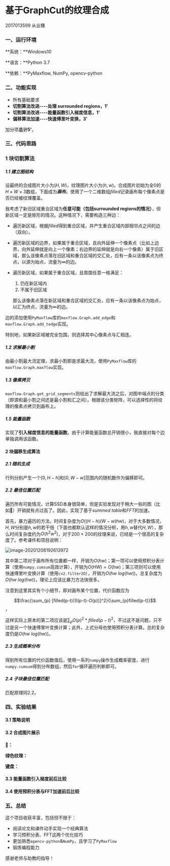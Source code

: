 # 基于GraphCut的纹理合成

2017013599 从业臻

### 一、运行环境

**系统：**Windows10

**语言：**Python 3.7

**依赖：**PyMaxflow, NumPy, opencv-python

### 二、功能实现

- 所有基础要求
- **切割算法改进----处理 surrounded regions，1'**
- **切割算法改进----能量函数引入梯度信息，1'**
- **偏移算法加速----快速傅里叶变换，3'**

加分项**总计5'**。

### 三、代码思路

### 1 块切割算法

##### 1.1 建立图结构

设最终的合成图片大小为$(H, W)$，纹理图片大小为$(h,w)$。合成图片初始为全0的$H\times W \times 3$数组，下面成为***画布***。使用了一个二维数组$filled$记录画布每个像素点是否已经被纹理覆盖。

我考虑了新旧区域重合区域为**任意可能（包括surrounded regions的情况）**，但新区域一定是矩形的情况。这种情况下，需要构造三种边：

- 遍历新区域，根据$filled$得到重合区域，并产生重合区域内部相邻点之间的边（双向）。

- 遍历新区域的边界，如果属于重合区域，且向外延伸一个像素点（比如上边界，向外延伸就是向上一个像素；右边界的延伸就是向右一个像素）属于旧区域，那么该像素点落在旧区域和重合区域的交汇处，应有一条以该像素点为终点，以源为始点，流量为$\infty$的边。

- 遍历新区域，如果属于重合区域，且周围任意一格满足：

  1. 仍在新区域内
  2. 不属于旧区域

  那么该像素点落在新区域和重合区域的交汇处，应有一条以该像素点为始点，以汇为终点，流量为$\infty$的边。

边的添加使用`PyMaxflow`库的`maxflow.Graph.add_edge`和`maxflow.Graph.add_tedge`实现。

特别地，如果新区域被完全包围，则选择其中心像素点与汇相连。

##### 1.2 求解最小割

由最小割最大流定理，求最小割即是求最大流，使用`PyMaxflow`库的`maxflow.Graph.maxflow`实现。

##### 1.3 像素拷贝

`maxflow.Graph.get_grid_segments`则给出了求解最大流之后，对图中端点的分类（即源和最小割之间还是最小割和汇之间）。根据该分类矩阵，可以选择性的将纹理的像素点拷贝到画布上。

##### 1.5 能量函数

实现了**引入梯度信息的能量函数**。由于计算能量函数总开销很小，我直接对每个边单独调用该函数。

#### 2 块偏移生成算法

##### 2.1 随机生成

行列分别产生一个$[0, H-h]$和$[0,W-w]$范围内的随机数作为偏移即可。

##### 2.2 最佳位置匹配

遍历所有可能情况，计算SSD本身很简单，但是实验发现对于稍大一些的图（比如🍓）开销就有点过高了。因此，实现了基于$summed~table$和$FFT$的加速。

首先，暴力遍历的方法，时间复杂度为$O((H-h)(W-w)hw)$，对于大多数情况，$H,W$分别是$h,w$的若干倍（下面也都默认这样的情况分析，用$h,w$替代$H, W$），那么时间复杂度约为$O(h^2w^2)$，对于$200\times200$的纹理来说，已经是一个很高的复杂度了。参考课件和项目说明：

![image-20201208192613972](C:\Users\13731\AppData\Roaming\Typora\typora-user-images\image-20201208192613972.png)

其中第二项对于画布所有位置都一样，开销为$O(hw)$；第一项可以使用预积分表计算（使用`numpy.cumsum`高效计算），开销为$O(HW)=O(hw)$；第三项则可以使用快速傅里叶变换计算（使用`cv2.filter2D`），开销为$O(hw~log(hw))$。总复杂度为$O(hw~log(hw))$，理论上应该比暴力方法快很多。

注意到这里其实有个小细节，即对画布某个位置，代价函数应为

$$\frac{\sum_{p} [filled(p-t)((I(p-t)-O(p))]^2}{\sum_{p}filled(p-t)}$$，

这样实际上原本的第二项应该是$\sum_p O(p)^2*filled(p-t)^2$，不过这不是问题，只不过是另一个快速傅里叶变换计算；此外，上式分母也使用预积分表计算。总的复杂度仍是$O(hw~log(hw))$。

##### 2.3 生成概率分布

得到所有位置的代价函数值后，使用一系列`numpy`操作生成概率密度，进行`numpy.cumsum`得到分布数组，然后`for`循环遍历判断即可。

##### 2.4 子块最佳位置匹配

匹配原理同2.2。

### 四、实验结果

#### 3.1 策略说明

#### 3.2 合成图片展示

**🍓：**

**绿色纹理：**

**键盘：**

#### 3.3 能量函数引入梯度前后比较

#### 3.4 使用预积分表与FFT加速前后比较

### 五、总结

这个项目收获丰富，包括但不限于：

- 阅读论文和课件动手实现一个经典算法
- 学习预积分表、FFT这两个优化技巧
- 更加熟悉`opencv-python`&`NumPy`，且学习了`PyMaxflow`
- 锻炼编程能力

感谢老师与助教的指导！



